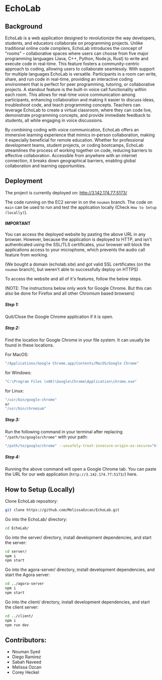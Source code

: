 # EchoLab

## Background
EchoLab is a web application designed to revolutionize the way developers, students, and educators collaborate on programming projects. Unlike traditional online code compilers, EchoLab introduces the concept of "rooms" – collaborative spaces where users can choose from five major programming languages (Java, C++, Python, Node.js, Rust) to write and execute code in real-time. This feature fosters a community-centric approach to coding, allowing users to collaborate seamlessly. With support for multiple languages EchoLab is versatile. Participants in a room can write, share, and run code in real-time, providing an interactive coding environment that is perfect for peer programming, tutoring, or collaborative projects. A standout feature is the built-in voice call functionality within each room. This allows for real-time voice communication among participants, enhancing collaboration and making it easier to discuss ideas, troubleshoot code, and teach programming concepts. Teachers can leverage EchoLab to create a virtual classroom, where they can code live, demonstrate programming concepts, and provide immediate feedback to students, all while engaging in voice discussions.

By combining coding with voice communication, EchoLab offers an immersive learning experience that mimics in-person collaboration, making it especially beneficial for remote education. Whether for professional development teams, student projects, or coding bootcamps, EchoLab streamlines the process of working together on code, reducing barriers to effective collaboration. Accessible from anywhere with an internet connection, it breaks down geographical barriers, enabling global collaboration and learning opportunities.

## Deployment
The project is currently deployed on: http://3.142.174.77:5173/

The code running on the EC2 server in on the `nouman` branch. The code on `main` can be used to run and test the application locally (Check `How to Setup (locally)`).

#### IMPORTANT

You can access the deployed website by pasting the above URL in any browser. However, because the application is deployed to HTTP, and isn't authenticated using the SSL/TLS certificates, your browser will block the applications access to your microphone, which prevents the audio call feature from working. 

(We bought a domain (echolab.site) and got valid SSL certificates (on the `nouman` branch), but weren't able to successfully deploy on HTTPS)

To access the website and all of it's features, follow the below steps.

(NOTE: The instructions below only work for Google Chrome. But this can also be done for Firefox and all other Chromium based browsers)

##### Step 1: 

Quit/Close the Google Chrome application if it is open.

##### Step 2:

Find the location for Google Chrome in your file system. It can usually be found in these locations.

For MacOS:
```bash
"/Applications/Google Chrome.app/Contents/MacOS/Google Chrome"
```
for Windows:
```bash
"C:\Program Files (x86)\Google\Chrome\Application\chrome.exe"
```
for Linux:
```bash
"/usr/bin/google-chrome"
or
"/usr/bin/chromium"
```
##### Step 3:

Run the following command in your terminal after replacing `"/path/to/google/chrome"` with your path:
```bash
"/path/to/google/chrome" --unsafely-treat-insecure-origin-as-secure="http://3.142.174.77:5173/" --user-data-dir="/tmp/chrome_dev_test"
```
##### Step 4:

Running the above command will open a Google Chrome tab. You can paste the URL for our web application (`http://3.142.174.77:5173/`) here.

## How to Setup (Locally)
Clone EchoLab repository:
```bash
git clone https://github.com/MelissaOzcan/EchoLab.git
```

Go into the EchoLab/ directory:
```bash
cd EchoLab/
```
Go into the server/ directory, install development dependencies, and start the server:
```bash
cd server/
npm i
npm start
```
Go into the agora-server/ directory, install development dependencies, and start the Agora server:
```bash
cd ../agora-server
npm i 
npm start
```
Go into the client/ directory, install development dependencies, and start the client server:
```bash
cd ../client/
npm i
npm run dev
```

## Contributors:
- Nouman Syed
- Diego Ramirez
- Sabah Naveed
- Melissa Ozcan
- Corey Heckel
